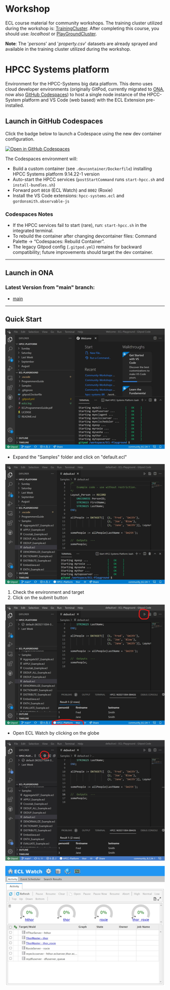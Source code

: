 # Workshop

ECL course material for community workshops. The training cluster utilized during the workshop is: [TrainingCluster](https://eclwatch.br-training-prod.azure.lnrsg.io:18010/). After completing this course, you should use: *localhost* or [PlayGroundCluster](http://play.hpccsystems.com:18010/).

**Note**: The '*persons*' and '*property.csv*' datasets are already sprayed and available in the training cluster utilized during the workshop.


# HPCC Systems platform

Environment for the HPCC-Systems big data platform.  This demo uses cloud developer environments (originally GitPod, currently migrated to [ONA](https://gitpod.io), now also [GitHub Codespaces](https://github.com/features/codespaces)) to host a single node instance of the HPCC-System platform and VS Code (web based) with the ECL Extension pre-installed.

## Launch in GitHub Codespaces

Click the badge below to launch a Codespace using the new dev container configuration.

[![Open in GitHub Codespaces](https://github.com/codespaces/badge.svg)](https://codespaces.new/mauromarx/ERAD-SE_2025)

The Codespaces environment will:

* Build a custom container (see `.devcontainer/Dockerfile`) installing HPCC Systems platform 9.14.22-1 version
* Auto-start the HPCC services (`postStartCommand` runs `start-hpcc.sh` and `install-bundles.sh`)
* Forward port `8010` (ECL Watch) and `8002` (Roxie) 
* Install the VS Code extensions: `hpcc-systems.ecl` and `gordonsmith.observable-js`

### Codespaces Notes

* If the HPCC services fail to start (rare), run: `start-hpcc.sh` in the integrated terminal.
* To rebuild the container after changing devcontainer files: Command Palette → “Codespaces: Rebuild Container”.
* The legacy Gitpod config (`.gitpod.yml`) remains for backward compatibility; future improvements should target the dev container.

---

## Launch in ONA

### Latest Version from "main" branch:

* [main](https://gitpod.io/#https://github.com/mauromarx/ERAD-SE_2025)

---

## Quick Start

![Welcome Image](./.resources/welcome.jpeg "Welcome")

* Expand the "Samples" folder and click on "default.ecl"

![Default ECL Image](./.resources/default.jpeg "default.ecl")

1.  Check the environment and target
2.  Click on the submit button

![Submit ECL Image](./.resources/submit.jpeg "Submitted default.ecl")

* Open ECL Watch by clicking on the globe

![Open ECL Watch](./.resources/eclwatch_globe.jpeg "Open ECL Watch")

![ECL Watch](./.resources/eclwatch.jpeg "ECL Watch")

